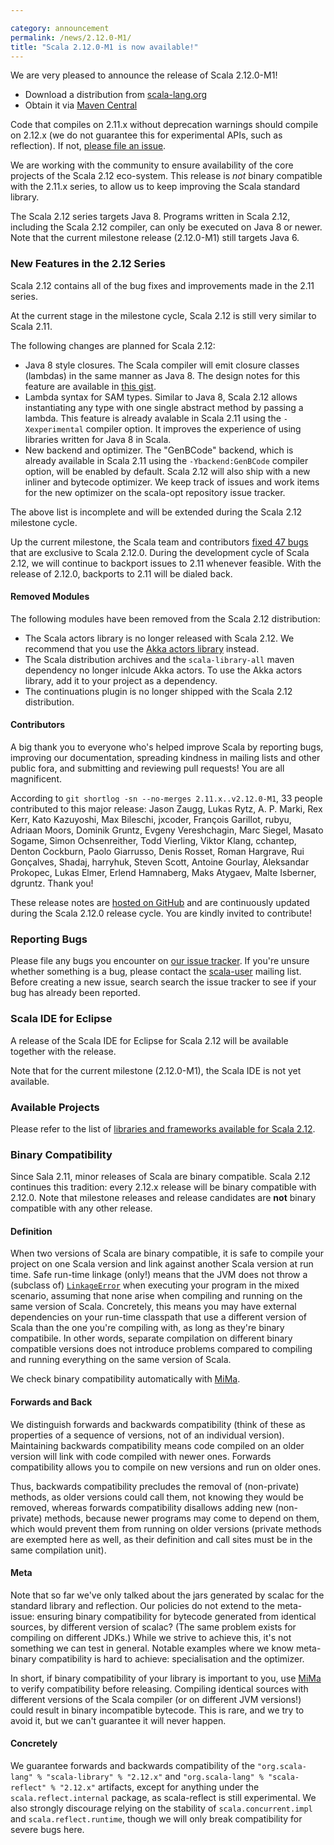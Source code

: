 ```yaml
---

category: announcement
permalink: /news/2.12.0-M1/
title: "Scala 2.12.0-M1 is now available!"
---
```

We are very pleased to announce the release of Scala 2.12.0-M1!

* Download a distribution from [scala-lang.org](https://scala-lang.org/download/2.12.0-M1.html)
* Obtain it via [Maven Central](https://search.maven.org/?search%7Cga%7C1%7Cg%3A%22org.scala-lang%22%20AND%20v%3A%222.11.0%22#search%7Cga%7C1%7Cg%3Aorg.scala-lang%20AND%20v%3A2.12.0-M1)

Code that compiles on 2.11.x without deprecation warnings should compile on 2.12.x (we do not guarantee this for experimental APIs, such as reflection).
If not, [please file an issue](https://issues.scala-lang.org).

We are working with the community to ensure availability of the core projects of the Scala 2.12 eco-system.
This release is *not* binary compatible with the 2.11.x series, to allow us to keep improving the Scala standard library.

The Scala 2.12 series targets Java 8.
Programs written in Scala 2.12, including the Scala 2.12 compiler, can only be executed on Java 8 or newer.
Note that the current milestone release (2.12.0-M1) still targets Java 6.


### New Features in the 2.12 Series

Scala 2.12 contains all of the bug fixes and improvements made in the 2.11 series.

At the current stage in the milestone cycle, Scala 2.12 is still very similar to Scala 2.11.

The following changes are planned for Scala 2.12:

* Java 8 style closures.
  The Scala compiler will emit closure classes (lambdas) in the same manner as Java 8.
  The design notes for this feature are available in [this gist](https://gist.github.com/retronym/0178c212e4bacffed568).
* Lambda syntax for SAM types.
  Similar to Java 8, Scala 2.12 allows instantiating any type with one single abstract method by passing a lambda.
  This feature is already avalable in Scala 2.11 using the `-Xexperimental` compiler option.
  It improves the experience of using libraries written for Java 8 in Scala.
* New backend and optimizer.
  The "GenBCode" backend, which is already available in Scala 2.11 using the `-Ybackend:GenBCode` compiler option, will be enabled by default.
  Scala 2.12 will also ship with a new inliner and bytecode optimizer.
  We keep track of issues and work items for the new optimizer on the scala-opt repository issue tracker.

The above list is incomplete and will be extended during the Scala 2.12 milestone cycle.

Up the current milestone, the Scala team and contributors [fixed 47 bugs](https://issues.scala-lang.org/browse/SI-9200?jql=project%20%3D%20SI%20and%20fixVersion%20%3E%3D%20%222.12.0-M1%22%20and%20fixVersion%20%3C%3D%20%222.12.0%22%20and%20resolution%20%3D%20fixed) that are exclusive to Scala 2.12.0.
During the development cycle of Scala 2.12, we will continue to backport issues to 2.11 whenever feasible.
With the release of 2.12.0, backports to 2.11 will be dialed back.


<!-- Notes from 2.11.0
#### Important Changes

For most cases, code that compiled under 2.10.x without deprecation warnings should not be affected. We've verified this by [compiling](https://scala-ci.typesafe.com/job/scala-2.11.x-jdk8-integrate-community-build/) a [sizeable number of open source projects](https://github.com/scala/community-build/blob/2.11.x/common.conf#L20).

Changes to the reflection API may cause breakages...

We've decided to fix the following more obscure deviations from specified behavior without deprecating them first.

* [SI-4577](https://issues.scala-lang.org/browse/SI-4577) Compile `x match { case _ : Foo.type => }` to `Foo eq x`, as specified. It used to be `Foo == x` (without warning). If that's what you meant, write `case Foo =>`.
* ...

The following changes were made after a deprecation cycle

* [SI-6809](https://issues.scala-lang.org/browse/SI-6809) Case classes without a parameter list are no longer allowed.
* ...

Finally, some notable improvements and bug fixes:

* [SI-7296](https://issues.scala-lang.org/browse/SI-7296) Case classes with > 22 parameters are now allowed.
*...


#### Deprecations

The following language "warts" have been deprecated:
* [#3746](https://github.com/scala/scala/pull/3746) Generation of bean info classes using the `@BeanInfo` annotation.
Deprecation is closely linked to source and binary compatibility. We say two versions are source compatible when they compile the same programs with the same results. Deprecation requires qualifying this statement: "assuming there are no deprecation warnings". This is what allows us to evolve the Scala platform and keep it healthy. We move slowly to guarantee smooth upgrades, but we want to keep improving as well!
-->


#### Removed Modules

The following modules have been removed from the Scala 2.12 distribution:

* The Scala actors library is no longer released with Scala 2.12.
  We recommend that you use the [Akka actors library](https://akka.io/) instead.
* The Scala distribution archives and the `scala-library-all` maven dependency no longer inlcude Akka actors.
  To use the Akka actors library, add it to your project as a dependency.
* The continuations plugin is no longer shipped with the Scala 2.12 distribution.


#### Contributors

A big thank you to everyone who's helped improve Scala by reporting bugs, improving our documentation, spreading kindness in mailing lists and other public fora, and submitting and reviewing pull requests!
You are all magnificent.

According to `git shortlog -sn --no-merges 2.11.x..v2.12.0-M1`, 33 people contributed to this major release:
Jason Zaugg, Lukas Rytz, A. P. Marki, Rex Kerr, Kato Kazuyoshi, Max Bileschi, jxcoder, François Garillot, rubyu, Adriaan Moors, Dominik Gruntz, Evgeny Vereshchagin, Marc Siegel, Masato Sogame, Simon Ochsenreither, Todd Vierling, Viktor Klang, cchantep, Denton Cockburn, Paolo Giarrusso, Denis Rosset, Roman Hargrave, Rui Gonçalves, Shadaj, harryhuk, Steven Scott, Antoine Gourlay, Aleksandar Prokopec, Lukas Elmer, Erlend Hamnaberg, Maks Atygaev, Malte Isberner, dgruntz.
Thank you!

These release notes are [hosted on GitHub](https://github.com/scala/make-release-notes/blob/2.12.x/hand-written.md) and are continuously updated during the Scala 2.12.0 release cycle.
You are kindly invited to contribute!


### Reporting Bugs

Please file any bugs you encounter on [our issue tracker](https://issues.scala-lang.org).
If you're unsure whether something is a bug, please contact the [scala-user](https://groups.google.com/forum/?fromgroups#!forum/scala-user) mailing list.
Before creating a new issue, search search the issue tracker to see if your bug has already been reported.


### Scala IDE for Eclipse

A release of the Scala IDE for Eclipse for Scala 2.12 will be available together with the release.

Note that for the current milestone (2.12.0-M1), the Scala IDE is not yet available.

<!-- Notes from 2.11.0
The Scala IDE with this release built in is [available from this update site](https://web.archive.org/web/20151026064959/http://download.scala-ide.org/sdk/helium/e38/scala211/stable/site/) for [Eclipse 4.2/4.3 (Juno/Kepler)](https://www.eclipse.org/downloads/packages/release/Kepler/SR2). Please have a look at the [getting started guide](http://scala-ide.org/docs/user/gettingstarted.html) for more info.
-->


### Available Projects

Please refer to the list of [libraries and frameworks available for Scala 2.12](https://github.com/scala/make-release-notes/blob/2.12.x/projects-2.12.md).


### Binary Compatibility

Since Sala 2.11, minor releases of Scala are binary compatible.
Scala 2.12 continues this tradition: every 2.12.x release will be binary compatible with 2.12.0.
Note that milestone releases and release candidates are **not** binary compatible with any other release.

#### Definition

When two versions of Scala are binary compatible, it is safe to compile your project on one Scala version and link against another Scala version at run time.
Safe run-time linkage (only!) means that the JVM does not throw a (subclass of) [`LinkageError`](https://docs.oracle.com/javase/7/docs/api/java/lang/LinkageError.html) when executing your program in the mixed scenario, assuming that none arise when compiling and running on the same version of Scala.
Concretely, this means you may have external dependencies on your run-time classpath that use a different version of Scala than the one you're compiling with, as long as they're binary compatibile.
In other words, separate compilation on different binary compatible versions does not introduce problems compared to compiling and running everything on the same version of Scala.

We check binary compatibility automatically with [MiMa](https://github.com/typesafehub/migration-manager).

#### Forwards and Back

We distinguish forwards and backwards compatibility (think of these as properties of a sequence of versions, not of an individual version).
Maintaining backwards compatibility means code compiled on an older version will link with code compiled with newer ones.
Forwards compatibility allows you to compile on new versions and run on older ones.

Thus, backwards compatibility precludes the removal of (non-private) methods, as older versions could call them, not knowing they would be removed, whereas forwards compatibility disallows adding new (non-private) methods, because newer programs may come to depend on them, which would prevent them from running on older versions (private methods are exempted here as well, as their definition and call sites must be in the same compilation unit).

#### Meta

Note that so far we've only talked about the jars generated by scalac for the standard library and reflection.
Our policies do not extend to the meta-issue: ensuring binary compatibility for bytecode generated from identical sources, by different version of scalac?
(The same problem exists for compiling on different JDKs.)
While we strive to achieve this, it's not something we can test in general.
Notable examples where we know meta-binary compatibility is hard to achieve: specialisation and the optimizer.

In short, if binary compatibility of your library is important to you, use [MiMa](https://github.com/typesafehub/migration-manager) to verify compatibility before releasing.
Compiling identical sources with different versions of the Scala compiler (or on different JVM versions!) could result in binary incompatible bytecode.
This is rare, and we try to avoid it, but we can't guarantee it will never happen.

#### Concretely

We guarantee forwards and backwards compatibility of the `"org.scala-lang" % "scala-library" % "2.12.x"` and `"org.scala-lang" % "scala-reflect" % "2.12.x"` artifacts, except for anything under the `scala.reflect.internal` package, as scala-reflect is still experimental.
We also strongly discourage relying on the stability of `scala.concurrent.impl` and `scala.reflect.runtime`, though we will only break compatibility for severe bugs here.
